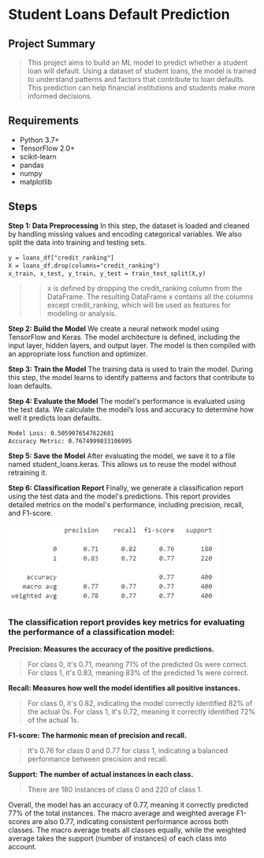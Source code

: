 # Student Loans Default Prediction

## Project Summary
> This project aims to build an ML model to predict whether a student loan will default. Using a dataset of student loans, the model is trained to understand patterns and factors that contribute to loan defaults. This prediction can help financial institutions and students make more informed decisions.

## Requirements
- Python 3.7+
- TensorFlow 2.0+
- scikit-learn
- pandas
- numpy
- matplotlib

## Steps

**Step 1: Data Preprocessing**
In this step, the dataset is loaded and cleaned by handling missing values and encoding categorical variables. We also split the data into training and testing sets.
```
y = loans_df["credit_ranking"]
X = loans_df.drop(columns="credit_ranking")
x_train, x_test, y_train, y_test = train_test_split(X,y)
```
>> x is defined by dropping the credit_ranking column from the DataFrame. The resulting DataFrame x contains all the columns except credit_ranking, which will be used as features for modeling or analysis.

**Step 2: Build the Model**
We create a neural network model using TensorFlow and Keras. The model architecture is defined, including the input layer, hidden layers, and output layer. The model is then compiled with an appropriate loss function and optimizer.

**Step 3: Train the Model**
The training data is used to train the model. During this step, the model learns to identify patterns and factors that contribute to loan defaults.

**Step 4: Evaluate the Model**
The model's performance is evaluated using the test data. We calculate the model’s loss and accuracy to determine how well it predicts loan defaults.

```
Model Loss: 0.5059076547622681
Accuracy Metric: 0.7674999833106995
```

**Step 5: Save the Model**
After evaluating the model, we save it to a file named student_loans.keras. This allows us to reuse the model without retraining it.

**Step 6: Classification Report**
Finally, we generate a classification report using the test data and the model's predictions. This report provides detailed metrics on the model's performance, including precision, recall, and F1-score.

![](classification_report_image.PNG)

### The classification report provides key metrics for evaluating the performance of a classification model:

**Precision: Measures the accuracy of the positive predictions.**
> For class 0, it's 0.71, meaning 71% of the predicted 0s were correct. For class 1, it's 0.83, meaning 83% of the predicted 1s were correct.

**Recall: Measures how well the model identifies all positive instances.**
> For class 0, it's 0.82, indicating the model correctly identified 82% of the actual 0s. For class 1, it's 0.72, meaning it correctly identified 72% of the actual 1s.

**F1-score: The harmonic mean of precision and recall.**
> It's 0.76 for class 0 and 0.77 for class 1, indicating a balanced performance between precision and recall.

**Support: The number of actual instances in each class.**  
> There are 180 instances of class 0 and 220 of class 1.

Overall, the model has an accuracy of 0.77, meaning it correctly predicted 77% of the total instances. The macro average and weighted average F1-scores are also 0.77, indicating consistent performance across both classes. The macro average treats all classes equally, while the weighted average takes the support (number of instances) of each class into account.
